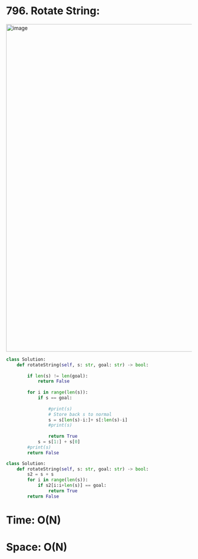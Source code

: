 # 796. Rotate String:

<img width="887" alt="image" src="https://user-images.githubusercontent.com/35987583/162728944-269b4c73-075d-4ff7-ab1e-d48fa1a85e6b.png">



```python
class Solution:
    def rotateString(self, s: str, goal: str) -> bool:
        
        if len(s) != len(goal):
            return False
        
        for i in range(len(s)):
            if s == goal:
                
                #print(s)
                # Store back s to normal
                s = s[len(s)-i:]+ s[:len(s)-i] 
                #print(s)
                
                return True
            s = s[1:] + s[0]
        #print(s)
        return False
```


```python
class Solution:
    def rotateString(self, s: str, goal: str) -> bool:
        s2 = s + s
        for i in range(len(s)):
            if s2[i:i+len(s)] == goal:
                return True
        return False
```

# Time: O(N)
# Space: O(N)
